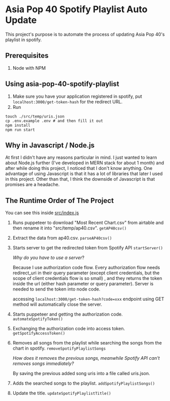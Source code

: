 # Asia Pop 40 Spotify Playlist Auto Update

This project's purpose is to automate the process of updating Asia Pop 40's playlist in spotify.

## Prerequisites

1. Node with NPM

## Using asia-pop-40-spotify-playlist

1. Make sure you have your application registered in spotify, put `localhost:3000/get-token-hash` for the redirect URL.
2. Run

```
touch ./src/temp/uris.json
cp .env.example .env # and then fill it out
npm install
npm run start
```

## Why in Javascript / Node.js

At first I didn't have any reasons particular in mind. I just wanted to learn about Node.js further (I've developed in MERN stack for about 1 month) and after while doing this project, I noticed that I don't know anything. One advantage of using Javascript is that it has a lot of libraries that later I used in this project. Other than that, I think the downside of Javascript is that promises are a headache.

## The Runtime Order of The Project

You can see this inside [src/index.js](/src/index.js)  

1. Runs puppeteer to download "Most Recent Chart.csv" from airtable and then rename it into "src/temp/ap40.csv". `getAP40csv()`
2. Extract the data from ap40.csv. `parseAP40csv()`
3. Starts server to get the redirected token from Spotify API `startServer()`

    *Why do you have to use a server*?

    Because I use authorization code flow. Every authorization flow needs redirect_uri in their query parameter (except client credentials, but the scope of client credentials flow is so small) , and they returns the token inside the url (either hash parameter or query parameter). Server is needed to send the token into node code.  

    accessing `localhost:3000/get-token-hash?code=xxx` endpoint using GET method will automatically close the server.

4. Starts puppeteer and getting the authorization code. `automateSpotifyToken()`
5. Exchanging the authorization code into access token. `getSpotifyAccessToken()`
6. Removes all songs from the playlist while searching the songs from the chart in spotify. `removeSpotifyPlaylistSongs`

    *How does it removes the previous songs, meanwhile Spotify API can't removes songs immediately?*

    By saving the previous added song uris into a file called uris.json.

7. Adds the searched songs to the playlist. `addSpotifyPlaylistSongs()`
8. Update the title. `updateSpotifyPlaylistTitle()`

